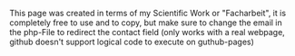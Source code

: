 This page was created in terms of my Scientific Work or "Facharbeit", it is completely free to use and to copy, but make sure to change the email in the php-File to redirect the contact field (only works with a real webpage, github doesn't support logical code to execute on guthub-pages)

